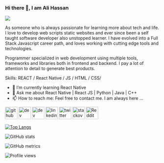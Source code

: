 ### Hi there 👋, I am Ali Hassan
![](https://pbs.twimg.com/profile_banners/981872157297868800/1576083205/600x200)

 As someone who is always passionate for learning more about tech and life. I love to develop web scripts static websites and ever since been a self taught software developer also unstopped learner. I have evolved into a Full Stack Javascript career path, and loves working with cutting edge tools and technologies.

Programmer specialized in web development using multiple tools, frameworks and libraries both in frontend and backend. I pay a lot of attention to detail to generate best products.

Skills: REACT / React Native / JS / HTML / CSS/

- 🌱 I’m currently learning React Native 
- 💬 Ask me about React Native | React JS | Python | Java | C++ 
- 📫 How to reach me:  Feel free to contact me. I am always here ...  


[<img src='https://cdn.jsdelivr.net/npm/simple-icons@3.0.1/icons/github.svg' alt='github' height='40'>](https://github.com/alihaxan020)  [<img src='https://cdn.jsdelivr.net/npm/simple-icons@3.0.1/icons/dev-dot-to.svg' alt='dev' height='40'>](https://dev.to/https://dev.to/alihaxan020)  [<img src='https://cdn.jsdelivr.net/npm/simple-icons@3.0.1/icons/hashnode.svg' alt='dev' height='40'>](https://raees.hashnode.dev/)  [<img src='https://cdn.jsdelivr.net/npm/simple-icons@3.0.1/icons/linkedin.svg' alt='linkedin' height='40'>](https://www.linkedin.com/in/raeesali/)  [<img src='https://cdn.jsdelivr.net/npm/simple-icons@3.0.1/icons/twitter.svg' alt='twitter' height='40'>](https://twitter.com/https://twitter.com/alihaxan07)  [<img src='https://cdn.jsdelivr.net/npm/simple-icons@3.0.1/icons/stackoverflow.svg' alt='stackoverflow' height='40'>](https://stackoverflow.com/users/10484698/ali-hassan)  [<img src='https://cdn.jsdelivr.net/npm/simple-icons@3.0.1/icons/reddit.svg' alt='Reddit' height='40'>](https://www.reddit.com/user/Ali_hasxan)  

[![Top Langs](https://github-readme-stats.vercel.app/api/top-langs/?username=alihaxan020)](https://github.com/anuraghazra/github-readme-stats)

![GitHub stats](https://github-readme-stats.vercel.app/api?username=alihaxan020&show_icons=true&count_private=true)  

<!-- ![GitHub Activity Graph](https://activity-graph.herokuapp.com/graph?username=alihaxan020)  
 -->
![GitHub metrics](https://metrics.lecoq.io/alihaxan020)  

![Profile views](https://gpvc.arturio.dev/alihaxan020)  
